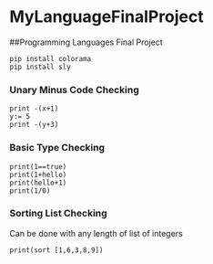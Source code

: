 # MyLanguageFinalProject
##Programming Languages Final Project
```
pip install colorama
pip install sly
```
### Unary Minus Code Checking
```
print -(x+1)
y:= 5
print -(y+3)
```
### Basic Type Checking
```
print(1==true)
print(1+hello)
print(hello+1)
print(1/0)
```
### Sorting List Checking
Can be done with any length of list of integers
```
print(sort [1,6,3,8,9])
```
